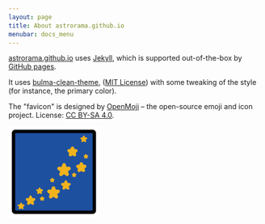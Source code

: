 ```yaml
---
layout: page
title: About astrorama.github.io
menubar: docs_menu
---
```


[astrorama.github.io](https://astrorama.github.io/) uses
[Jekyll](https://jekyllrb.com/), which is supported out-of-the-box
by [GitHub pages](https://docs.github.com/en/pages/setting-up-a-github-pages-site-with-jekyll/about-github-pages-and-jekyll).

It uses [bulma-clean-theme](http://www.csrhymes.com/bulma-clean-theme/),
([MIT License](https://github.com/chrisrhymes/bulma-clean-theme/blob/master/LICENSE.txt))
with some tweaking of the style (for instance, the primary color).

The "favicon" is designed by [OpenMoji](https://openmoji.org/) – the open-source emoji and icon project.
License: [CC BY-SA 4.0](https://creativecommons.org/licenses/by-sa/4.0/#).

![🌌](/favicon.png)
